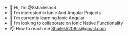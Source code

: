 - 👋 Hi, I’m @SshaileshsS
- 👀 I’m interested in Ionic And Angular Projects
- 🌱 I’m currently learning Ionic Angular 
- 💞️ I’m looking to collaborate on Ionic Native Functionality
- 📫 How to reach me Shailesh208ss@gmail.com

<!---
SshaileshsS/SshaileshsS is a ✨ special ✨ repository because its `README.md` (this file) appears on your GitHub profile.
You can click the Preview link to take a look at your changes.
--->
